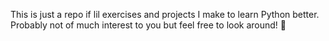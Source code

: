 This is just a repo if lil exercises and projects I make to learn Python better. Probably not of much interest to you but feel free to look around! 🐍
